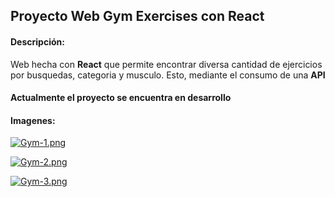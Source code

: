 ## Proyecto Web Gym Exercises con React
#### Descripción:
Web hecha con **React** que permite encontrar diversa cantidad de ejercicios por busquedas, categoria y musculo. Esto, mediante el consumo de una **API**

#### Actualmente el proyecto se encuentra en desarrollo

#### Imagenes:

[![Gym-1.png](https://i.postimg.cc/TYBpSBMv/Gym-1.png)](https://postimg.cc/nCYF9Rh3)

[![Gym-2.png](https://i.postimg.cc/XNHZKpsJ/Gym-2.png)](https://postimg.cc/jCfdtd00)

[![Gym-3.png](https://i.postimg.cc/ncXX3pW1/Gym-3.png)](https://postimg.cc/mtGZDfBc)
